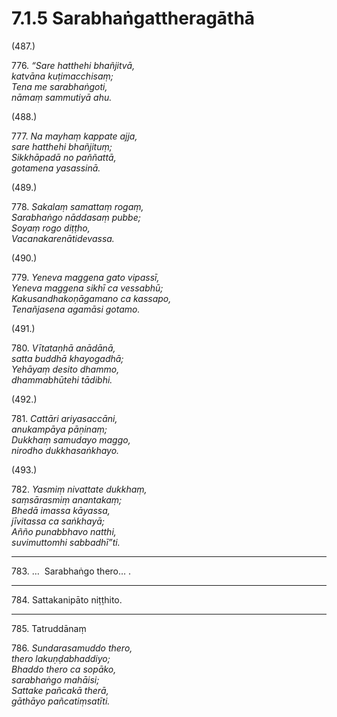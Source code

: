 # 7.1.5 Sarabhaṅgattheragāthā

(487.)

776\. _“Sare hatthehi bhañjitvā,_  
_katvāna kuṭimacchisaṃ;_  
_Tena me sarabhaṅgoti,_  
_nāmaṃ sammutiyā ahu._  

(488.)

777\. _Na mayhaṃ kappate ajja,_  
_sare hatthehi bhañjituṃ;_  
_Sikkhāpadā no paññattā,_  
_gotamena yasassinā._  

(489.)

778\. _Sakalaṃ samattaṃ rogaṃ,_  
_Sarabhaṅgo nāddasaṃ pubbe;_  
_Soyaṃ rogo diṭṭho,_  
_Vacanakarenātidevassa._  

(490.)

779\. _Yeneva maggena gato vipassī,_  
_Yeneva maggena sikhī ca vessabhū;_  
_Kakusandhakoṇāgamano ca kassapo,_  
_Tenañjasena agamāsi gotamo._  

(491.)

780\. _Vītataṇhā anādānā,_  
_satta buddhā khayogadhā;_  
_Yehāyaṃ desito dhammo,_  
_dhammabhūtehi tādibhi._  

(492.)

781\. _Cattāri ariyasaccāni,_  
_anukampāya pāṇinaṃ;_  
_Dukkhaṃ samudayo maggo,_  
_nirodho dukkhasaṅkhayo._  

(493.)

782\. _Yasmiṃ nivattate dukkhaṃ,_  
_saṃsārasmiṃ anantakaṃ;_  
_Bhedā imassa kāyassa,_  
_jīvitassa ca saṅkhayā;_  
_Añño punabbhavo natthi,_  
_suvimuttomhi sabbadhī”ti._  

---

783\. …  Sarabhaṅgo thero… .

---

784\. Sattakanipāto niṭṭhito.

---

785\. Tatruddānaṃ

786\. _Sundarasamuddo thero,_  
_thero lakuṇḍabhaddiyo;_  
_Bhaddo thero ca sopāko,_  
_sarabhaṅgo mahāisi;_  
_Sattake pañcakā therā,_  
_gāthāyo pañcatiṃsatīti._
